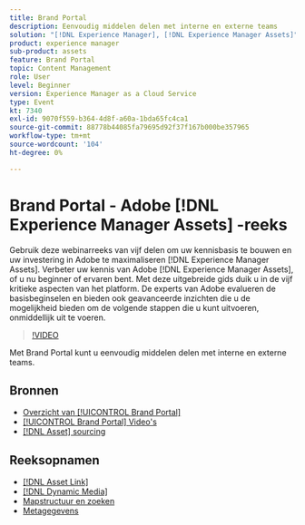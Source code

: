 ```yaml
---
title: Brand Portal
description: Eenvoudig middelen delen met interne en externe teams
solution: "[!DNL Experience Manager], [!DNL Experience Manager Assets]"
product: experience manager
sub-product: assets
feature: Brand Portal
topic: Content Management
role: User
level: Beginner
version: Experience Manager as a Cloud Service
type: Event
kt: 7340
exl-id: 9070f559-b364-4d8f-a60a-1bda65fc4ca1
source-git-commit: 88778b44085fa79695d92f37f167b000be357965
workflow-type: tm+mt
source-wordcount: '104'
ht-degree: 0%

---
```


# Brand Portal - Adobe [!DNL Experience Manager Assets] -reeks

Gebruik deze webinarreeks van vijf delen om uw kennisbasis te bouwen en uw investering in Adobe te maximaliseren [!DNL Experience Manager Assets]. Verbeter uw kennis van Adobe [!DNL Experience Manager Assets], of u nu beginner of ervaren bent. Met deze uitgebreide gids duik u in de vijf kritieke aspecten van het platform. De experts van Adobe evalueren de basisbeginselen en bieden ook geavanceerde inzichten die u de mogelijkheid bieden om de volgende stappen die u kunt uitvoeren, onmiddellijk uit te voeren.

>[!VIDEO](https://video.tv.adobe.com/v/332133/?quality=12&learn=on&hidetitle=true)

Met Brand Portal kunt u eenvoudig middelen delen met interne en externe teams.

## Bronnen

* [ Overzicht van [!UICONTROL Brand Portal] ](https://experienceleague.adobe.com/en/docs/experience-manager-brand-portal/using/introduction/brand-portal)
* [[!UICONTROL Brand Portal] Video&#39;s ](https://experienceleague.adobe.com/en/docs/experience-manager-learn/assets/sharing/brand-portal/brand-portal)
* [[!DNL Asset]  sourcing ](https://experienceleague.adobe.com/en/docs/experience-manager-brand-portal/using/asset-sourcing-in-brand-portal/brand-portal-asset-sourcing)

## Reeksopnamen

* [[!DNL Asset Link]](asset-link.md)
* [[!DNL Dynamic Media]](dynamic-media.md)
* [Mapstructuur en zoeken](folder-structure-search.md)
* [Metagegevens](metadata.md)
